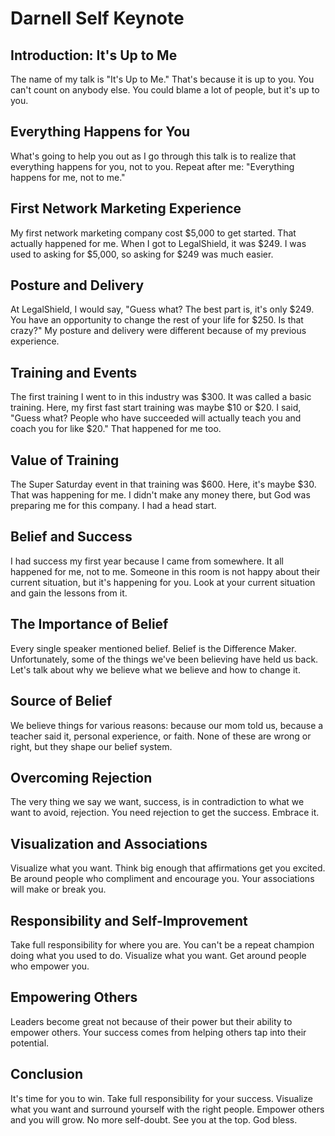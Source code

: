 # Darnell Self Keynote

## Introduction: It's Up to Me
The name of my talk is "It's Up to Me." That's because it is up to you. You can't count on anybody else. You could blame a lot of people, but it's up to you.

## Everything Happens for You
What's going to help you out as I go through this talk is to realize that everything happens for you, not to you. Repeat after me: "Everything happens for me, not to me."

## First Network Marketing Experience
My first network marketing company cost $5,000 to get started. That actually happened for me. When I got to LegalShield, it was $249. I was used to asking for $5,000, so asking for $249 was much easier.

## Posture and Delivery
At LegalShield, I would say, "Guess what? The best part is, it's only $249. You have an opportunity to change the rest of your life for $250. Is that crazy?" My posture and delivery were different because of my previous experience.

## Training and Events
The first training I went to in this industry was $300. It was called a basic training. Here, my first fast start training was maybe $10 or $20. I said, "Guess what? People who have succeeded will actually teach you and coach you for like $20." That happened for me too.

## Value of Training
The Super Saturday event in that training was $600. Here, it's maybe $30. That was happening for me. I didn't make any money there, but God was preparing me for this company. I had a head start.

## Belief and Success
I had success my first year because I came from somewhere. It all happened for me, not to me. Someone in this room is not happy about their current situation, but it's happening for you. Look at your current situation and gain the lessons from it.

## The Importance of Belief
Every single speaker mentioned belief. Belief is the Difference Maker. Unfortunately, some of the things we've been believing have held us back. Let's talk about why we believe what we believe and how to change it.

## Source of Belief
We believe things for various reasons: because our mom told us, because a teacher said it, personal experience, or faith. None of these are wrong or right, but they shape our belief system.

## Overcoming Rejection
The very thing we say we want, success, is in contradiction to what we want to avoid, rejection. You need rejection to get the success. Embrace it.

## Visualization and Associations
Visualize what you want. Think big enough that affirmations get you excited. Be around people who compliment and encourage you. Your associations will make or break you.

## Responsibility and Self-Improvement
Take full responsibility for where you are. You can't be a repeat champion doing what you used to do. Visualize what you want. Get around people who empower you.

## Empowering Others
Leaders become great not because of their power but their ability to empower others. Your success comes from helping others tap into their potential.

## Conclusion
It's time for you to win. Take full responsibility for your success. Visualize what you want and surround yourself with the right people. Empower others and you will grow. No more self-doubt. See you at the top. God bless.